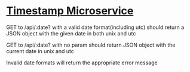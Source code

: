 
# [Timestamp Microservice](https://www.freecodecamp.org/learn/apis-and-microservices/apis-and-microservices-projects/timestamp-microservice)

GET to /api/:date? with a valid date format(including utc) should return a JSON object with the given date in both unix and utc

GET to /api/:date? with no param should return JSON object with the current date in unix and utc

Invalid date formats will return the appropriate error message